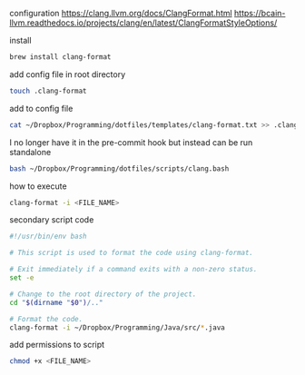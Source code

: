 
configuration
https://clang.llvm.org/docs/ClangFormat.html
https://bcain-llvm.readthedocs.io/projects/clang/en/latest/ClangFormatStyleOptions/


install
```bash
brew install clang-format
```

add config file in root directory
```bash
touch .clang-format
```

add to config file
```bash
cat ~/Dropbox/Programming/dotfiles/templates/clang-format.txt >> .clang-format
```

I no longer have it in the pre-commit hook but instead can be run standalone
```bash
bash ~/Dropbox/Programming/dotfiles/scripts/clang.bash
```

how to execute
```bash
clang-format -i <FILE_NAME>
```

secondary script code
```bash
#!/usr/bin/env bash

# This script is used to format the code using clang-format.

# Exit immediately if a command exits with a non-zero status.
set -e

# Change to the root directory of the project.
cd "$(dirname "$0")/.."

# Format the code.
clang-format -i ~/Dropbox/Programming/Java/src/*.java
```

add permissions to script
```bash
chmod +x <FILE_NAME>
```
